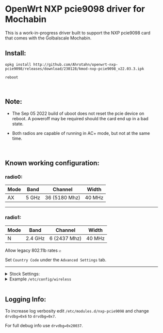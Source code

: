 # OpenWrt NXP pcie9098 driver for Mochabin

This is a work-in-progress driver built to support the NXP pcie9098 card that comes with the Golbalscale Mochabin.  

## Install:

```
opkg install http://github.com/Ahrotahn/openwrt-nxp-pcie9098/releases/download/230128/kmod-nxp-pcie9098_v22.03.3.ipk
```
```
reboot
```

<br>

## Note:

* The Sep 05 2022 build of uboot does not reset the pcie device on reboot.  A poweroff may be required should the card end up in a bad state.  

* Both radios are capable of running in AC+ mode, but not at the same time.  

<br>

## Known working configuration:

### radio0:

Mode|Band |Channel      |Width 
----|-----|-------------|------
AX  |5 GHz|36 (5180 Mhz)|40 MHz

---

### radio1:

Mode|Band   |Channel     |Width 
----|-------|------------|------
N   |2.4 GHz|6 (2437 Mhz)|40 MHz

Allow legacy 802.11b rates `☑`

Set `Country Code` under the `Advanced Settings` tab.  

---

<details>
<summary>Stock Settings:</summary>

### radio0:

Mode|Channel      |Width 
----|-------------|------
AC  |36 (5180 Mhz)|40 MHz

---

### radio1:

Mode|Band   |Channel     |Width 
----|-------|------------|------
N   |2.4 GHz|6 (2437 Mhz)|40 MHz

Allow legacy 802.11b rates `☑`

Set `Country Code` under the `Advanced Settings` tab.  

---

</details>

<details>
<summary>Example <code>/etc/config/wireless</code></summary>

```
config wifi-device 'radio0'
	option type 'mac80211'
	option cell_density '0'
	option band '5g'
	option country 'US'
	option channel '36'
	option htmode 'VHT40'

config wifi-device 'radio1'
	option type 'mac80211'
	option cell_density '0'
	option htmode 'HT40'
	option band '2g'
	option channel '6'
	option country 'US'
	option legacy_rates '1'

config wifi-iface 'wifinet0'
	option device 'radio0'
	option mode 'ap'
	option ssid 'YourAP1'
	option key 'password'
	option network 'lan'
	option encryption 'psk2'

config wifi-iface 'wifinet1'
	option device 'radio1'
	option mode 'ap'
	option ssid 'YourAP2'
	option encryption 'psk2'
	option key 'password'
	option network 'lan'
```

</details>

<br>

## Logging Info:

To increase log verbosity edit `/etc/modules.d/nxp-pcie9098` and change `drvdbg=0x6` to `drvdbg=0x7`.  

For full debug info use `drvdbg=0x20037`.  
